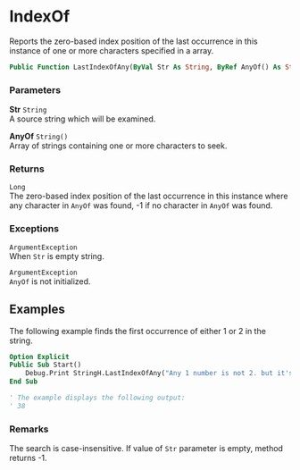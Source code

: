# IndexOf

Reports the zero-based index position of the last occurrence in this instance of one or more characters specified in a array.

```vb
Public Function LastIndexOfAny(ByVal Str As String, ByRef AnyOf() As String) As Long
```

### Parameters

**Str** `String` <br>
A source string which will be examined.

**AnyOf** `String()` <br>
Array of strings containing one or more characters to seek.

### Returns

`Long` <br>
The zero-based index position of the last occurrence in this instance where any character in `AnyOf` was found, -1 if no character in `AnyOf` was found.

### Exceptions

`ArgumentException` <br>
When `Str` is empty string.

`ArgumentException` <br>
`AnyOf` is not initialized.

## Examples

The following example finds the first occurrence of either 1 or 2 in the string.

```vb
Option Explicit
Public Sub Start()
    Debug.Print StringH.LastIndexOfAny("Any 1 number is not 2. but it's every 1.", ArrayH.StringArray("1", "2"))
End Sub

' The example displays the following output:
' 38
```

### Remarks

The search is case-insensitive. If value of `Str` parameter is empty, method returns -1.